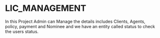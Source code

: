 # LIC_MANAGEMENT
In this Project Admin can Manage the details includes Clients, Agents, policy, payment and Nominee and we have an entity called status to check the users status.
